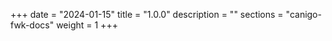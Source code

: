 +++
date        = "2024-01-15"
title       = "1.0.0"
description = ""
sections    = "canigo-fwk-docs"
weight		= 1
+++
